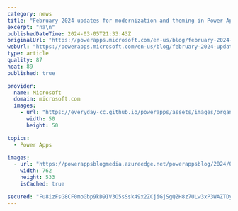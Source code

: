 ```yaml
---
category: news
title: "February 2024 updates for modernization and theming in Power Apps"
excerpt: "na\n"
publishedDateTime: 2024-03-05T21:33:43Z
originalUrl: "https://powerapps.microsoft.com/en-us/blog/february-2024-updates-for-modernization-and-theming-in-power-apps/"
webUrl: "https://powerapps.microsoft.com/en-us/blog/february-2024-updates-for-modernization-and-theming-in-power-apps/"
type: article
quality: 87
heat: 89
published: true

provider:
  name: Microsoft
  domain: microsoft.com
  images:
    - url: "https://everyday-cc.github.io/powerapps/assets/images/organizations/microsoft.com-50x50.jpg"
      width: 50
      height: 50

topics:
  - Power Apps

images:
  - url: "https://powerappsblogmedia.azureedge.net/powerappsblog/2024/03/Inserting-image.png"
    width: 762
    height: 533
    isCached: true

secured: "Fu8izFsG8CF0moGbp9kD9IV3O5sSsk49x2ZCjiGjSgQZH8z7ULw3xP3WAZTDyL2Tse+vuWn8KdMbcQ4U3myLZ2sWcL/9FlDeRnahxj6Vr2C4cbtRD1xX7L09acQK6T5JhbrLtxRhC0s8L7iN4/UWOXhHWcduPD5o0GcRDEphJ+ZdwKatos+vL5vXGg+bAGxiw4pHK192XJETMrvQ5EnNf/KHqxIk2euhqPrWNmtap3p2fwvBCxkInW7NBGRmlhrJO3q7Kir8CpMp38HRVaKpHkfZR8ydZjpYBY2nSQOae94fMviqu4vfIh3TqHiYdf06DKtpBcDnyArXhTNBj+WS+YhzK1cnUelLM/kxZxvx0tk=;vvLsKShyA7fuopwfhNnh+A=="
---
```


